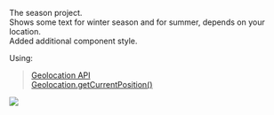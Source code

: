 The season project.\
Shows some text for winter season and for summer, depends on your location.\
Added additional component style.

Using:

> [Geolocation API](https://developer.mozilla.org/en-US/docs/Web/API/Geolocation_API)\
> [Geolocation.getCurrentPosition()](https://developer.mozilla.org/en-US/docs/Web/API/Geolocation/getCurrentPosition)

![](./img/season.png)
